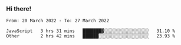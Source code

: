### Hi there!

<!--START_SECTION:waka-->

```text
From: 20 March 2022 - To: 27 March 2022

JavaScript   3 hrs 31 mins   ███████▓░░░░░░░░░░░░░░░░░   31.10 %
Other        2 hrs 42 mins   ██████░░░░░░░░░░░░░░░░░░░   23.93 %
```

<!--END_SECTION:waka-->
